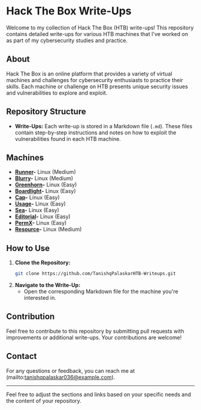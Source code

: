 # Hack The Box Write-Ups

Welcome to my collection of Hack The Box (HTB) write-ups! This repository contains detailed write-ups for various HTB machines that I've worked on as part of my cybersecurity studies and practice.

## About

Hack The Box is an online platform that provides a variety of virtual machines and challenges for cybersecurity enthusiasts to practice their skills. Each machine or challenge on HTB presents unique security issues and vulnerabilities to explore and exploit.

## Repository Structure

- **Write-Ups:** Each write-up is stored in a Markdown file (`.md`). These files contain step-by-step instructions and notes on how to exploit the vulnerabilities found in each HTB machine.

## Machines

- **[Runner](https://github.com/TanishqPalaskar/HTB-Writeups/blob/main/Runner-Writeup.md)-** Linux (Medium)
- **[Blurry](https://github.com/TanishqPalaskar/HTB-Writeups/blob/main/Blurry-Writeup.md)-** Linux (Medium)
- **[Greenhorn](https://github.com/TanishqPalaskar/HTB-Writeups/blob/main/Greenhorn-Writeup.md)-** Linux (Easy)
- **[Boardlight](https://github.com/TanishqPalaskar/HTB-Writeups/blob/main/BoardLight-Writeup.md)-** Linux (Easy)
- **[Cap](https://github.com/TanishqPalaskar/HTB-Writeups/blob/main/Cap-Writeup.md)-** Linux (Easy)
- **[Usage](https://github.com/TanishqPalaskar/HTB-Writeups/blob/main/Usage-Writeup.md)-** Linux (Easy)
- **[Sea](https://github.com/TanishqPalaskar/HTB-Writeups/blob/main/Sea-Writeup.md)-** Linux (Easy)
- **[Editorial](https://github.com/TanishqPalaskar/HTB-Writeups/blob/main/Editorial-Writeup.md)-** Linux (Easy)
- **[PermX](https://github.com/TanishqPalaskar/HTB-Writeups/blob/main/PermX-Writeup.md)-** Linux (Easy)
- **[Resource](https://github.com/TanishqPalaskar/HTB-Writeups/blob/main/Resource-Writeup.md)-** Linux (Medium)

## How to Use

1. **Clone the Repository:**
   ```bash
   git clone https://github.com/TanishqPalaskarHTB-Writeups.git
   ```
2. **Navigate to the Write-Up:**
   - Open the corresponding Markdown file for the machine you're interested in.

## Contribution

Feel free to contribute to this repository by submitting pull requests with improvements or additional write-ups. Your contributions are welcome!

## Contact

For any questions or feedback, you can reach me at (mailto:tanishqpalaskar036@example.com).

---

Feel free to adjust the sections and links based on your specific needs and the content of your repository.
